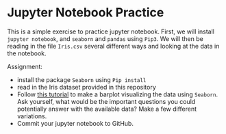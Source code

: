 # Jupyter Notebook Practice
This is a simple exercise to practice jupyter notebook. First, we will install `jupyter notebook`, and `seaborn` and `pandas` using `Pip3`. We will then be reading in the file `Iris.csv` several different ways and looking at the data in the notebook. 

Assignment: 
- install the package `Seaborn` using `Pip install` 
- read in the Iris dataset provided in this repository  
- Follow [this tutorial](https://www.sharpsightlabs.com/blog/seaborn-barplot/) to make a barplot visualizing the data using `Seaborn`. Ask yourself, what would be the important questions you could potentially answer with the available data? Make a few different variations. 
- Commit your jupyter notebook to GitHub.  
